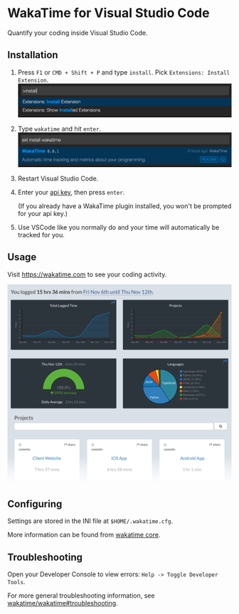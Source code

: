 WakaTime for Visual Studio Code
===============================

Quantify your coding inside Visual Studio Code.


Installation
------------

1. Press `F1` or `CMD + Shift + P` and type `install`. Pick `Extensions: Install Extension`.
![type install](./images/type-install.png)

2. Type `wakatime` and hit `enter`.
![type wakatime](./images/type-wakatime.png)

3. Restart Visual Studio Code.

4. Enter your [api key](https://wakatime.com/settings?apikey=true), then press `enter`.

    (If you already have a WakaTime plugin installed, you won't be prompted for your api key.)

5. Use VSCode like you normally do and your time will automatically be tracked for you.


Usage
-----

Visit https://wakatime.com to see your coding activity.

![Project Overview](./images/Screen-Shot-2015-11-14.png)


Configuring
-----------

Settings are stored in the INI file at `$HOME/.wakatime.cfg`.

More information can be found from [wakatime core](https://github.com/wakatime/wakatime#configuring).


Troubleshooting
---------------

Open your Developer Console to view errors: `Help -> Toggle Developer Tools`.

For more general troubleshooting information, see [wakatime/wakatime#troubleshooting](https://github.com/wakatime/wakatime#troubleshooting).
